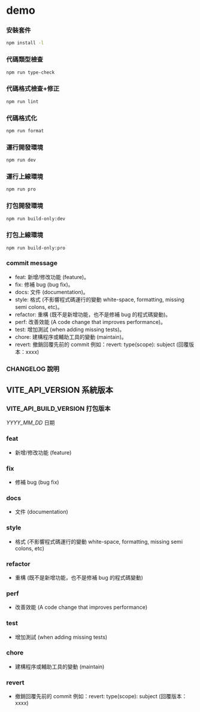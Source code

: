 # demo

### 安裝套件
```sh
npm install -l
```

### 代碼類型檢查
```sh
npm run type-check
```
### 代碼格式檢查+修正
```sh
npm run lint
```
### 代碼格式化
```sh
npm run format
```

### 運行開發環境
```sh
npm run dev
```
### 運行上線環境
```sh
npm run pro
```

### 打包開發環境
```sh
npm run build-only:dev
```
### 打包上線環境
```sh
npm run build-only:pro
```

### commit message
* feat: 新增/修改功能 (feature)。
* fix: 修補 bug (bug fix)。
* docs: 文件 (documentation)。
* style: 格式 (不影響程式碼運行的變動 white-space, formatting, missing semi colons, etc)。
* refactor: 重構 (既不是新增功能，也不是修補 bug 的程式碼變動)。
* perf: 改善效能 (A code change that improves performance)。
* test: 增加測試 (when adding missing tests)。
* chore: 建構程序或輔助工具的變動 (maintain)。
* revert: 撤銷回覆先前的 commit 例如：revert: type(scope): subject (回覆版本：xxxx)


### CHANGELOG 說明

## VITE_API_VERSION 系統版本

### VITE_API_BUILD_VERSION 打包版本

_YYYY_MM_DD_ 日期

### feat

  - 新增/修改功能 (feature)

### fix

  - 修補 bug (bug fix)

### docs

  - 文件 (documentation)

### style

  - 格式 (不影響程式碼運行的變動 white-space, formatting, missing semi colons, etc)

### refactor

  - 重構 (既不是新增功能，也不是修補 bug 的程式碼變動)

### perf

  - 改善效能 (A code change that improves performance)

### test

  - 增加測試 (when adding missing tests)

### chore

  - 建構程序或輔助工具的變動 (maintain)

### revert

  - 撤銷回覆先前的 commit 例如：revert: type(scope): subject (回覆版本：xxxx)
